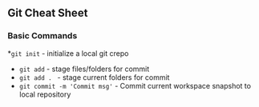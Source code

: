 ## Git Cheat Sheet

### Basic Commands
*`git init` - initialize a local git crepo
* `git add` - stage files/folders for commit
* `git add . ` - stage current folders for commit
* `git commit -m 'Commit msg'` - Commit current workspace snapshot to local repository
